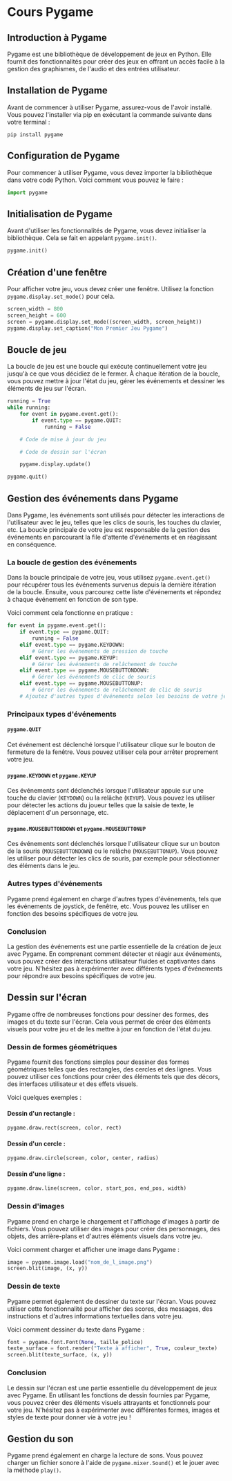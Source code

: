 # Cours Pygame

## Introduction à Pygame

Pygame est une bibliothèque de développement de jeux en Python. Elle fournit des fonctionnalités pour créer des jeux en offrant un accès facile à la gestion des graphismes, de l'audio et des entrées utilisateur.

## Installation de Pygame

Avant de commencer à utiliser Pygame, assurez-vous de l'avoir installé. Vous pouvez l'installer via pip en exécutant la commande suivante dans votre terminal :

```
pip install pygame
```

## Configuration de Pygame

Pour commencer à utiliser Pygame, vous devez importer la bibliothèque dans votre code Python. Voici comment vous pouvez le faire :

```python
import pygame
```

## Initialisation de Pygame

Avant d'utiliser les fonctionnalités de Pygame, vous devez initialiser la bibliothèque. Cela se fait en appelant `pygame.init()`.

```python
pygame.init()
```

## Création d'une fenêtre

Pour afficher votre jeu, vous devez créer une fenêtre. Utilisez la fonction `pygame.display.set_mode()` pour cela.

```python
screen_width = 800
screen_height = 600
screen = pygame.display.set_mode((screen_width, screen_height))
pygame.display.set_caption("Mon Premier Jeu Pygame")
```

## Boucle de jeu

La boucle de jeu est une boucle qui exécute continuellement votre jeu jusqu'à ce que vous décidiez de le fermer. À chaque itération de la boucle, vous pouvez mettre à jour l'état du jeu, gérer les événements et dessiner les éléments de jeu sur l'écran.

```python
running = True
while running:
    for event in pygame.event.get():
        if event.type == pygame.QUIT:
            running = False

    # Code de mise à jour du jeu

    # Code de dessin sur l'écran

    pygame.display.update()

pygame.quit()
```


## Gestion des événements dans Pygame

Dans Pygame, les événements sont utilisés pour détecter les interactions de l'utilisateur avec le jeu, telles que les clics de souris, les touches du clavier, etc. La boucle principale de votre jeu est responsable de la gestion des événements en parcourant la file d'attente d'événements et en réagissant en conséquence.

### La boucle de gestion des événements

Dans la boucle principale de votre jeu, vous utilisez `pygame.event.get()` pour récupérer tous les événements survenus depuis la dernière itération de la boucle. Ensuite, vous parcourez cette liste d'événements et répondez à chaque événement en fonction de son type.

Voici comment cela fonctionne en pratique :

```python
for event in pygame.event.get():
    if event.type == pygame.QUIT:
        running = False
    elif event.type == pygame.KEYDOWN:
        # Gérer les événements de pression de touche
    elif event.type == pygame.KEYUP:
        # Gérer les événements de relâchement de touche
    elif event.type == pygame.MOUSEBUTTONDOWN:
        # Gérer les événements de clic de souris
    elif event.type == pygame.MOUSEBUTTONUP:
        # Gérer les événements de relâchement de clic de souris
    # Ajoutez d'autres types d'événements selon les besoins de votre jeu
```

### Principaux types d'événements

#### `pygame.QUIT`

Cet événement est déclenché lorsque l'utilisateur clique sur le bouton de fermeture de la fenêtre. Vous pouvez utiliser cela pour arrêter proprement votre jeu.

#### `pygame.KEYDOWN` et `pygame.KEYUP`

Ces événements sont déclenchés lorsque l'utilisateur appuie sur une touche du clavier (`KEYDOWN`) ou la relâche (`KEYUP`). Vous pouvez les utiliser pour détecter les actions du joueur telles que la saisie de texte, le déplacement d'un personnage, etc.

#### `pygame.MOUSEBUTTONDOWN` et `pygame.MOUSEBUTTONUP`

Ces événements sont déclenchés lorsque l'utilisateur clique sur un bouton de la souris (`MOUSEBUTTONDOWN`) ou le relâche (`MOUSEBUTTONUP`). Vous pouvez les utiliser pour détecter les clics de souris, par exemple pour sélectionner des éléments dans le jeu.

### Autres types d'événements

Pygame prend également en charge d'autres types d'événements, tels que les événements de joystick, de fenêtre, etc. Vous pouvez les utiliser en fonction des besoins spécifiques de votre jeu.

### Conclusion

La gestion des événements est une partie essentielle de la création de jeux avec Pygame. En comprenant comment détecter et réagir aux événements, vous pouvez créer des interactions utilisateur fluides et captivantes dans votre jeu. N'hésitez pas à expérimenter avec différents types d'événements pour répondre aux besoins spécifiques de votre jeu.

## Dessin sur l'écran

Pygame offre de nombreuses fonctions pour dessiner des formes, des images et du texte sur l'écran. Cela vous permet de créer des éléments visuels pour votre jeu et de les mettre à jour en fonction de l'état du jeu.

### Dessin de formes géométriques

Pygame fournit des fonctions simples pour dessiner des formes géométriques telles que des rectangles, des cercles et des lignes. Vous pouvez utiliser ces fonctions pour créer des éléments tels que des décors, des interfaces utilisateur et des effets visuels.

Voici quelques exemples :

#### Dessin d'un rectangle :

```python
pygame.draw.rect(screen, color, rect)
```

#### Dessin d'un cercle :

```python
pygame.draw.circle(screen, color, center, radius)
```

#### Dessin d'une ligne :

```python
pygame.draw.line(screen, color, start_pos, end_pos, width)
```

### Dessin d'images

Pygame prend en charge le chargement et l'affichage d'images à partir de fichiers. Vous pouvez utiliser des images pour créer des personnages, des objets, des arrière-plans et d'autres éléments visuels dans votre jeu.

Voici comment charger et afficher une image dans Pygame :

```python
image = pygame.image.load("nom_de_l_image.png")
screen.blit(image, (x, y))
```

### Dessin de texte

Pygame permet également de dessiner du texte sur l'écran. Vous pouvez utiliser cette fonctionnalité pour afficher des scores, des messages, des instructions et d'autres informations textuelles dans votre jeu.

Voici comment dessiner du texte dans Pygame :

```python
font = pygame.font.Font(None, taille_police)
texte_surface = font.render("Texte à afficher", True, couleur_texte)
screen.blit(texte_surface, (x, y))
```

### Conclusion

Le dessin sur l'écran est une partie essentielle du développement de jeux avec Pygame. En utilisant les fonctions de dessin fournies par Pygame, vous pouvez créer des éléments visuels attrayants et fonctionnels pour votre jeu. N'hésitez pas à expérimenter avec différentes formes, images et styles de texte pour donner vie à votre jeu !


## Gestion du son

Pygame prend également en charge la lecture de sons. Vous pouvez charger un fichier sonore à l'aide de `pygame.mixer.Sound()` et le jouer avec la méthode `play()`.



